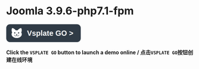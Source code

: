# Joomla 3.9.6-php7.1-fpm

<a href="https://www.vsplate.com/?docker-compose=https://github.com/vsplate/dcenvs/joomla/3.9.6-php7.1-fpm"><img alt="VSPLATE GO" src="https://raw.githubusercontent.com/vsplate/images/master/vsgo_btn.png" width="200px"></a>

**Click the `VSPLATE GO` button to launch a demo online / 点击`VSPLATE GO`按钮创建在线环境**